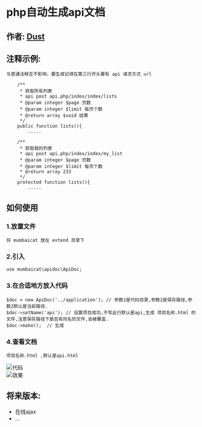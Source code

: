 # php自动生成api文档  
作者: [Dust](http://dust101.lofter.com)  
----
## 注释示例:
	与普通注释互不影响，要生成记得在第三行开头要有 api 请求方式 url
```
    /**
     * 获取所有列表
     * api post api.php/index/index/lists
     * @param integer $page 页数
     * @param integer $limit 每页个数
     * @return array $void 结果
     */
    public function lists(){
    	.....
```   

```
    /**
     * 获取我的列表
     * api post api.php/index/index/my_list
     * @param integer $page 页数
     * @param integer $limit 每页个数
     * @return array 233
     */
    protected function lists(){
    	.....
```    

## 如何使用  
### 1.放置文件
	将 mumbaicat 放在 extend 目录下  

### 2.引入
	use mumbaicat\apidoc\ApiDoc;  

### 3.在合适地方放入代码
	$doc = new ApiDoc('../application'); // 参数1是代码目录,参数2是保存路径,参数2默认是当前路径.
	$doc->setName('api'); // 设置项目成功,不写此行默认是api,生成 项目名称.html 的文件,注意保存路径下是否有同名的文件,会被覆盖.
	$doc->make();  // 生成

### 4.查看文档
	项目名称.html ,默认是api.html  

![代码](https://github.com/mumbaicat/makeapidoc/raw/master/Screenshots/code.png)  
![效果](https://github.com/mumbaicat/makeapidoc/raw/master/Screenshots/html.png)  

## 将来版本:
 * 在线ajax  
 * ...
